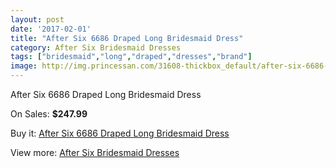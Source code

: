 ```yaml
---
layout: post
date: '2017-02-01'
title: "After Six 6686 Draped Long Bridesmaid Dress"
category: After Six Bridesmaid Dresses
tags: ["bridesmaid","long","draped","dresses","brand"]
image: http://img.princessan.com/31608-thickbox_default/after-six-6686-draped-long-bridesmaid-dress.jpg
---
```

After Six 6686 Draped Long Bridesmaid Dress

On Sales: **$247.99**
<a href="https://www.princessan.com/en/14333-after-six-6686-draped-long-bridesmaid-dress.html"><amp-img layout="responsive" width="600" height="600" src="//img.princessan.com/31608-thickbox_default/after-six-6686-draped-long-bridesmaid-dress.jpg" alt="After Six 6686 Draped Long Bridesmaid Dress 0" /></a>
<a href="https://www.princessan.com/en/14333-after-six-6686-draped-long-bridesmaid-dress.html"><amp-img layout="responsive" width="600" height="600" src="//img.princessan.com/31609-thickbox_default/after-six-6686-draped-long-bridesmaid-dress.jpg" alt="After Six 6686 Draped Long Bridesmaid Dress 1" /></a>

Buy it: [After Six 6686 Draped Long Bridesmaid Dress](https://www.princessan.com/en/14333-after-six-6686-draped-long-bridesmaid-dress.html "After Six 6686 Draped Long Bridesmaid Dress")

View more: [After Six Bridesmaid Dresses](https://www.princessan.com/en/105- "After Six Bridesmaid Dresses")